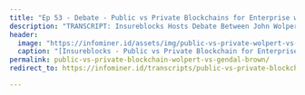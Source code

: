 ```yaml
---
title: "Ep 53 - Debate - Public vs Private Blockchains for Enterprise with R3 and Consensys"
description: "TRANSCRIPT: Insureblocks Hosts Debate Between John Wolpert and Richard Gendal Brown, on Public vs Private Blockchain for Business."
header: 
  image: "https://infominer.id/assets/img/public-vs-private-wolpert-vs-gendal-brown.png"
  caption: "[Insureblocks - Public vs Private Blockchain for Enterprise](https://www.insureblocks.com/ep-53-debate-public-vs-private-blockchains-for-enterprises-with-r3-and-consensys/)"
permalink: public-vs-private-blockchain-wolpert-vs-gendal-brown/
redirect_to: https://infominer.id/transcripts/public-vs-private-blockchain-wolpert-vs-gendal-brown/

---
```

